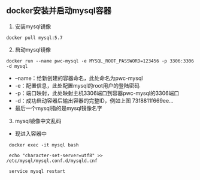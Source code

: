 ## docker安装并启动mysql容器

1. 安装mysql镜像
```shell
docker pull mysql:5.7
```

2. 启动mysql镜像
```shell
docker run --name pwc-mysql -e MYSQL_ROOT_PASSWORD=123456 -p 3306:3306 -d mysql
```
- –name：给新创建的容器命名，此处命名为pwc-mysql
- -e：配置信息，此处配置mysql的root用户的登陆密码
- -p：端口映射，此处映射主机3306端口到容器pwc-mysql的3306端口
- -d：成功启动容器后输出容器的完整ID，例如上图 73f8811f669ee...
- 最后一个mysql指的是mysql镜像名字


3. mysql镜像中文乱码
- 现进入容器中
```shell
 docker exec -it mysql bash

 echo "character-set-server=utf8" >> /etc/mysql/mysql.conf.d/mysqld.cnf

 service mysql restart
```

